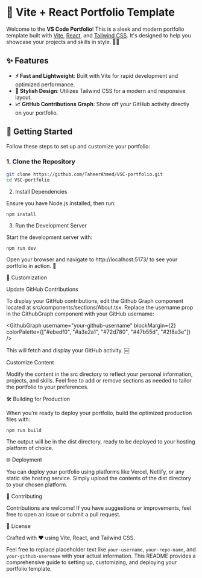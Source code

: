 # 🌟 Vite + React Portfolio Template

Welcome to the **VS Code Portfolio**! This is a sleek and modern portfolio template built with [Vite](https://vitejs.dev/), [React](https://reactjs.org/), and [Tailwind CSS](https://tailwindcss.com/). It's designed to help you showcase your projects and skills in style. 🎨🚀

## ✨ Features

- **⚡️ Fast and Lightweight**: Built with Vite for rapid development and optimized performance.
- **🎨 Stylish Design**: Utilizes Tailwind CSS for a modern and responsive layout.
- **📈 GitHub Contributions Graph**: Show off your GitHub activity directly on your portfolio.

## 🚀 Getting Started

Follow these steps to set up and customize your portfolio:

### 1. Clone the Repository

```bash
git clone https://github.com/TaheerAhmed/VSC-portfolio.git
cd VSC-portfolio
```
2. Install Dependencies

Ensure you have Node.js installed, then run:

```npm install```

3. Run the Development Server

Start the development server with:

```npm run dev```

Open your browser and navigate to http://localhost:5173/ to see your portfolio in action. 🎉

🎨 Customization

Update GitHub Contributions

To display your GitHub contributions, edit the Github Graph component located at src/components/sections/About.tsx. Replace the username prop in the GithubGraph component with your GitHub username:

<GithubGraph
  username="your-github-username"
  blockMargin={2}
  colorPalette={["#ebedf0", "#a3e2a1", "#72d780", "#47b55d", "#2f8a3e"]}
/>

This will fetch and display your GitHub activity. ￼

Customize Content

Modify the content in the src directory to reflect your personal information, projects, and skills. Feel free to add or remove sections as needed to tailor the portfolio to your preferences.

🛠️ Building for Production

When you’re ready to deploy your portfolio, build the optimized production files with:

```npm run build```

The output will be in the dist directory, ready to be deployed to your hosting platform of choice.

🌐 Deployment

You can deploy your portfolio using platforms like Vercel, Netlify, or any static site hosting service. Simply upload the contents of the dist directory to your chosen platform.

🤝 Contributing

Contributions are welcome! If you have suggestions or improvements, feel free to open an issue or submit a pull request.

📄 License

Crafted with ❤️ using Vite, React, and Tailwind CSS.

Feel free to replace placeholder text like `your-username`, `your-repo-name`, and `your-github-username` with your actual information. This README provides a comprehensive guide to setting up, customizing, and deploying your portfolio template. 
